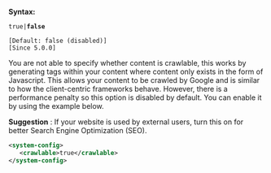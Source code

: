 **Syntax:**

<crawlable>`true|`**`false`**</crawlable>

`[Default: false (disabled)]`  
`[Since 5.0.0]`  

You are not able to specify whether content is crawlable, this works by
generating tags within your content where content only exists in the
form of Javascript. This allows your content to be crawled by Google and
is similar to how the client-centric frameworks behave. However, there
is a performance penalty so this option is disabled by default. You can
enable it by using the example below.

**Suggestion** : If your website is used by external users, turn this on
for better Search Engine Optimization (SEO).

``` xml
<system-config>
   <crawlable>true</crawlable>
</system-config>
```


